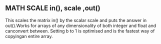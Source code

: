 ## MATH SCALE in(), scale ,out()

This scales the matrix in() by the scalar scale and puts the answer in out().Works for arrays of any dimensionality of both integer and float and canconvert between. Setting b to 1 is optimised and is the fastest way of copyingan entire array.